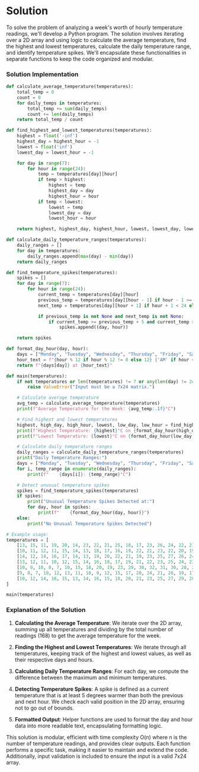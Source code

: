 # Solution

To solve the problem of analyzing a week's worth of hourly temperature readings, we'll develop a Python program. The solution involves iterating over a 2D array and using logic to calculate the average temperature, find the highest and lowest temperatures, calculate the daily temperature range, and identify temperature spikes. We'll encapsulate these functionalities in separate functions to keep the code organized and modular.

### Solution Implementation

```python
def calculate_average_temperature(temperatures):
    total_temp = 0
    count = 0
    for daily_temps in temperatures:
        total_temp += sum(daily_temps)
        count += len(daily_temps)
    return total_temp / count

def find_highest_and_lowest_temperatures(temperatures):
    highest = float('-inf')
    highest_day = highest_hour = -1
    lowest = float('inf')
    lowest_day = lowest_hour = -1

    for day in range(7):
        for hour in range(24):
            temp = temperatures[day][hour]
            if temp > highest:
                highest = temp
                highest_day = day
                highest_hour = hour
            if temp < lowest:
                lowest = temp
                lowest_day = day
                lowest_hour = hour

    return highest, highest_day, highest_hour, lowest, lowest_day, lowest_hour

def calculate_daily_temperature_ranges(temperatures):
    daily_ranges = []
    for day in temperatures:
        daily_ranges.append(max(day) - min(day))
    return daily_ranges

def find_temperature_spikes(temperatures):
    spikes = []
    for day in range(7):
        for hour in range(24):
            current_temp = temperatures[day][hour]
            previous_temp = temperatures[day][hour - 1] if hour - 1 >= 0 else None
            next_temp = temperatures[day][hour + 1] if hour + 1 < 24 else None

            if previous_temp is not None and next_temp is not None:
                if current_temp >= previous_temp + 5 and current_temp >= next_temp + 5:
                    spikes.append((day, hour))

    return spikes

def format_day_hour(day, hour):
    days = ["Monday", "Tuesday", "Wednesday", "Thursday", "Friday", "Saturday", "Sunday"]
    hour_text = f"{hour % 12 if hour % 12 != 0 else 12} {'AM' if hour < 12 else 'PM'}"
    return f"{days[day]} at {hour_text}"

def main(temperatures):
    if not temperatures or len(temperatures) != 7 or any(len(day) != 24 for day in temperatures):
        raise ValueError("Input must be a 7x24 matrix.")

    # Calculate average temperature
    avg_temp = calculate_average_temperature(temperatures)
    print(f"Average Temperature for the Week: {avg_temp:.1f}°C")

    # Find highest and lowest temperatures
    highest, high_day, high_hour, lowest, low_day, low_hour = find_highest_and_lowest_temperatures(temperatures)
    print(f"Highest Temperature: {highest}°C on {format_day_hour(high_day, high_hour)}")
    print(f"Lowest Temperature: {lowest}°C on {format_day_hour(low_day, low_hour)}")

    # Calculate daily temperature ranges
    daily_ranges = calculate_daily_temperature_ranges(temperatures)
    print("Daily Temperature Ranges:")
    days = ["Monday", "Tuesday", "Wednesday", "Thursday", "Friday", "Saturday", "Sunday"]
    for i, temp_range in enumerate(daily_ranges):
        print(f"    {days[i]}: {temp_range}°C")

    # Detect unusual temperature spikes
    spikes = find_temperature_spikes(temperatures)
    if spikes:
        print("Unusual Temperature Spikes Detected at:")
        for day, hour in spikes:
            print(f"    {format_day_hour(day, hour)}")
    else:
        print("No Unusual Temperature Spikes Detected")

# Example usage:
temperatures = [
    [13, 15, 11, 19, 20, 14, 23, 22, 21, 25, 18, 17, 23, 26, 24, 22, 21, 19, 20, 18, 15, 13, 12, 14],
    [10, 11, 12, 11, 15, 14, 13, 18, 17, 16, 19, 22, 21, 23, 22, 20, 19, 17, 15, 14, 13, 12, 11, 10],
    [14, 12, 14, 16, 17, 14, 13, 19, 20, 22, 21, 19, 23, 25, 27, 26, 24, 23, 21, 20, 18, 16, 15, 14],
    [13, 12, 11, 10, 12, 15, 14, 16, 18, 17, 19, 21, 22, 23, 25, 24, 23, 22, 20, 19, 18, 17, 16, 15],
    [10, 9, 10, 8, 7, 10, 15, 18, 20, 19, 23, 29, 30, 32, 31, 30, 28, 25, 23, 20, 18, 15, 12, 10],
    [9, 8, 7, 10, 12, 13, 11, 10, 9, 12, 15, 17, 20, 24, 21, 20, 19, 17, 15, 13, 12, 11, 10, 9],
    [10, 12, 14, 16, 15, 13, 14, 16, 15, 18, 20, 21, 23, 25, 27, 29, 28, 26, 24, 21, 17, 15, 14, 16]
]

main(temperatures)
```

### Explanation of the Solution

1. **Calculating the Average Temperature**: We iterate over the 2D array, summing up all temperatures and dividing by the total number of readings (168) to get the average temperature for the week.

2. **Finding the Highest and Lowest Temperatures**: We iterate through all temperatures, keeping track of the highest and lowest values, as well as their respective days and hours.

3. **Calculating Daily Temperature Ranges**: For each day, we compute the difference between the maximum and minimum temperatures.

4. **Detecting Temperature Spikes**: A spike is defined as a current temperature that is at least 5 degrees warmer than both the previous and next hour. We check each valid position in the 2D array, ensuring not to go out of bounds.

5. **Formatted Output**: Helper functions are used to format the day and hour data into more readable text, encapsulating formatting logic.

This solution is modular, efficient with time complexity O(n) where n is the number of temperature readings, and provides clear outputs. Each function performs a specific task, making it easier to maintain and extend the code. Additionally, input validation is included to ensure the input is a valid 7x24 array.